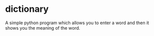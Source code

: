 # dictionary
A simple python program which allows you to enter a word and then it shows you the meaning of the word.
